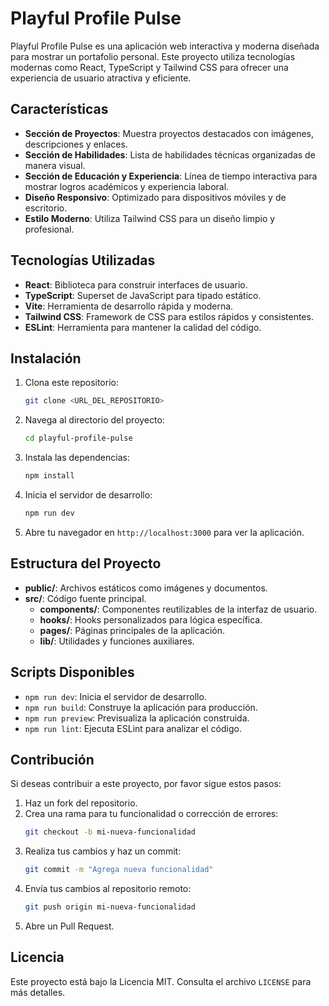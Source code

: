 # Playful Profile Pulse

Playful Profile Pulse es una aplicación web interactiva y moderna diseñada para mostrar un portafolio personal. Este proyecto utiliza tecnologías modernas como React, TypeScript y Tailwind CSS para ofrecer una experiencia de usuario atractiva y eficiente.

## Características

- **Sección de Proyectos**: Muestra proyectos destacados con imágenes, descripciones y enlaces.
- **Sección de Habilidades**: Lista de habilidades técnicas organizadas de manera visual.
- **Sección de Educación y Experiencia**: Línea de tiempo interactiva para mostrar logros académicos y experiencia laboral.
- **Diseño Responsivo**: Optimizado para dispositivos móviles y de escritorio.
- **Estilo Moderno**: Utiliza Tailwind CSS para un diseño limpio y profesional.

## Tecnologías Utilizadas

- **React**: Biblioteca para construir interfaces de usuario.
- **TypeScript**: Superset de JavaScript para tipado estático.
- **Vite**: Herramienta de desarrollo rápida y moderna.
- **Tailwind CSS**: Framework de CSS para estilos rápidos y consistentes.
- **ESLint**: Herramienta para mantener la calidad del código.

## Instalación

1. Clona este repositorio:
   ```bash
   git clone <URL_DEL_REPOSITORIO>
   ```

2. Navega al directorio del proyecto:
   ```bash
   cd playful-profile-pulse
   ```

3. Instala las dependencias:
   ```bash
   npm install
   ```

4. Inicia el servidor de desarrollo:
   ```bash
   npm run dev
   ```

5. Abre tu navegador en `http://localhost:3000` para ver la aplicación.

## Estructura del Proyecto

- **public/**: Archivos estáticos como imágenes y documentos.
- **src/**: Código fuente principal.
  - **components/**: Componentes reutilizables de la interfaz de usuario.
  - **hooks/**: Hooks personalizados para lógica específica.
  - **pages/**: Páginas principales de la aplicación.
  - **lib/**: Utilidades y funciones auxiliares.

## Scripts Disponibles

- `npm run dev`: Inicia el servidor de desarrollo.
- `npm run build`: Construye la aplicación para producción.
- `npm run preview`: Previsualiza la aplicación construida.
- `npm run lint`: Ejecuta ESLint para analizar el código.

## Contribución

Si deseas contribuir a este proyecto, por favor sigue estos pasos:

1. Haz un fork del repositorio.
2. Crea una rama para tu funcionalidad o corrección de errores:
   ```bash
   git checkout -b mi-nueva-funcionalidad
   ```
3. Realiza tus cambios y haz un commit:
   ```bash
   git commit -m "Agrega nueva funcionalidad"
   ```
4. Envía tus cambios al repositorio remoto:
   ```bash
   git push origin mi-nueva-funcionalidad
   ```
5. Abre un Pull Request.

## Licencia

Este proyecto está bajo la Licencia MIT. Consulta el archivo `LICENSE` para más detalles.
